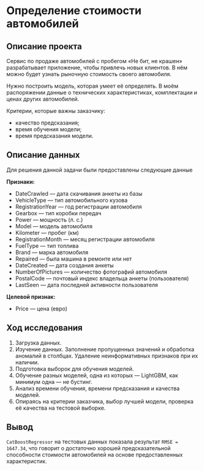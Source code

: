 # Определение стоимости автомобилей
## Описание проекта
Сервис по продаже автомобилей с пробегом «Не бит, не крашен» разрабатывает приложение, чтобы привлечь новых клиентов. В нём можно будет узнать рыночную стоимость своего автомобиля.


Нужно построить модель, которая умеет её определять. В моём распоряжении данные о технических характеристиках, комплектации и ценах других автомобилей.


Критерии, которые важны заказчику:

* качество предсказания;
* время обучения модели;
* время предсказания модели.

## Описание данных
Для решения данной задачи были предоставлены следующие данные

**Признаки:**

* DateCrawled — дата скачивания анкеты из базы
* VehicleType — тип автомобильного кузова
* RegistrationYear — год регистрации автомобиля
* Gearbox — тип коробки передач
* Power — мощность (л. с.)
* Model — модель автомобиля
* Kilometer — пробег (км)
* RegistrationMonth — месяц регистрации автомобиля
* FuelType — тип топлива
* Brand — марка автомобиля
* Repaired — была машина в ремонте или нет
* DateCreated — дата создания анкеты
* NumberOfPictures — количество фотографий автомобиля
* PostalCode — почтовый индекс владельца анкеты (пользователя)
* LastSeen — дата последней активности пользователя

**Целевой признак:**

* Price — цена (евро)

## Ход исследования
1. Загрузка данных.
2. Изучение данных. Заполнение пропущенных значений и обработка аномалий в столбцах. Удаление неинформативных признаков при их наличии.
3. Подготовка выборок для обучения моделей.
4. Обучение разных моделей, одна из которых — LightGBM, как минимум одна — не бустинг.
5. Анализ времени обучения, времени предсказания и качества моделей.
6. Опираясь на критерии заказчика, выбор лучшей модели, проверка её качества на тестовой выборке.

## Вывод 
`CatBoostRegressor` на тестовых данных показала результат `RMSE = 1647.34`, что говорит о достаточно хорошей предсказательной способности стоимости автомобилей на основе предоставленных характеристик.
